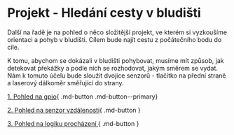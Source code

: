 # Projekt - Hledání cesty v bludišti

Další na řadě je na pohled o něco složitější projekt, ve kterém si vyzkoušíme orientaci a pohyb v bludišti. Cílem bude najít cestu z počátečního bodu do cíle.

K tomu, abychom se dokázali v bludišti pohybovat, musíme mít způsob, jak detekovat překážky a podle nich se rozhodovat, jakým směrem se vydat. Nám k tomuto účelu bude sloužit dvojice senzorů - tlačítko na přední straně a laserový dálkoměr směřující do strany.

[1. Pohled na gpio](gpio.md){ .md-button .md-button--primary}

[2. Pohled na senzor vzdálenosti](tof.md){ .md-button }

[3. Pohled na logiku procházení ](logic.md){ .md-button }